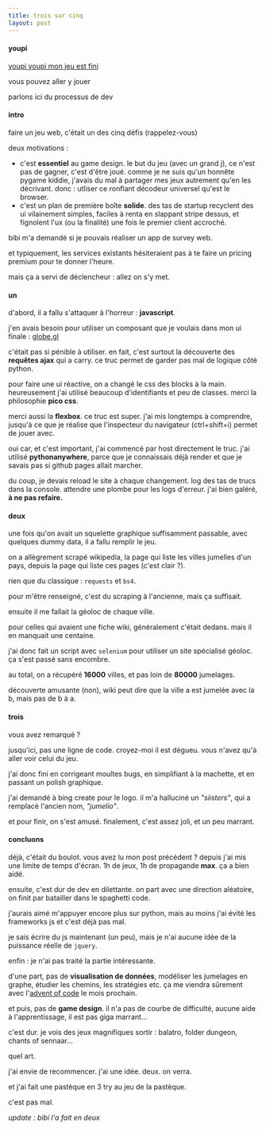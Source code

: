 ```yaml
---
title: trois sur cinq
layout: post
---
```


#### youpi

[youpi youpi mon jeu est fini](/autre/jeux/siisters.md)

vous pouvez aller y jouer

parlons ici du processus de dev

#### intro

faire un jeu web, c'était un des cinq défis (rappelez-vous)

deux motivations :

- c'est **essentiel** au game design.
le but du jeu (avec un grand j), ce n'est pas de gagner, c'est d'être joué.
comme je ne suis qu'un honnête pygame kiddie,
j'avais du mal à partager mes jeux
autrement qu'en les décrivant.
donc : utliser ce ronflant décodeur universel
qu'est le browser.
- c'est un plan de première boîte **solide**.
des tas de startup recyclent des ui vilainement simples,
faciles à renta en slappant stripe dessus,
et fignolent l'ux (ou la finalité)
une fois le premier client accroché.

bibi m'a demandé si je pouvais réaliser un app de survey web.

et typiquement, les services existants
hésiteraient pas à te faire un pricing premium
pour te donner l'heure.

mais ça a servi de déclencheur : allez on s'y met.

#### un

d'abord, il a fallu s'attaquer à l'horreur : **javascript**.

j'en avais besoin pour utiliser un composant que je voulais
dans mon ui finale : [globe.gl](https://globe.gl/)

c'était pas si pénible à utiliser.
en fait, c'est surtout la découverte des **requêtes ajax** qui a carry.
ce truc permet de garder pas mal de logique côté python.

pour faire une ui réactive, on a changé le css des blocks à la main.
heureusement j'ai utilisé beaucoup d'identifiants et peu de classes.
merci la philosophie **pico css**.

merci aussi la **flexbox**. 
ce truc est super.
j'ai mis longtemps à comprendre,
jusqu'à ce que je réalise que l'inspecteur du navigateur
(ctrl+shift+i)
permet de jouer avec.

oui car, et c'est important, j'ai commencé par host directement le truc.
j'ai utilisé **pythonanywhere**, 
parce que je connaissais déjà render
et que je savais pas si github pages allait marcher.

du coup, je devais reload le site à chaque changement.
log des tas de trucs dans la console.
attendre une plombe pour les logs d'erreur.
j'ai bien galéré,
**à ne pas refaire.**

#### deux

une fois qu'on avait un squelette graphique
suffisamment passable,
avec quelques dummy data,
il a fallu remplir le jeu.

on a allègrement scrapé wikipedia,
la page qui liste les villes jumelles d'un pays,
depuis la page qui liste ces pages (c'est clair ?).

rien que du classique : ``requests`` et ``bs4``.

pour m'être renseigné,
c'est du scraping à l'ancienne, mais ça suffisait.

ensuite il me fallait la géoloc de chaque ville.

pour celles qui avaient une fiche wiki,
généralement c'était dedans.
mais il en manquait une centaine.

j'ai donc fait un script avec ``selenium``
pour utiliser un site spécialisé géoloc.
ça s'est passé sans encombre.

au total, on a récupéré **16000** villes,
et pas loin de **80000** jumelages.

découverte amusante (non),
wiki peut dire que la ville a est jumelée avec la b,
mais pas de b à a.

#### trois

vous avez remarqué ?

jusqu'ici, pas une ligne de code.
croyez-moi il est dégueu.
vous n'avez qu'à aller voir celui du jeu.

j'ai donc fini en corrigeant moultes bugs,
en simplifiant à la machette,
et en passant un polish graphique.

j'ai demandé à bing create pour le logo.
il m'a halluciné un *"siisters"*,
qui a remplacé l'ancien nom, *"jumelio"*.

et pour finir, on s'est amusé.
finalement, c'est assez joli,
et un peu marrant.

#### concluons

déjà, c'était du boulot.
vous avez lu mon post précédent ?
depuis j'ai mis une limite de temps d'écran.
1h de jeux, 1h de propagande **max**.
ça a bien aidé.

ensuite, c'est dur de dev en dilettante.
on part avec une direction aléatoire,
on finit par batailler dans le spaghetti code.

j'aurais aimé m'appuyer encore plus sur python,
mais au moins j'ai évité les frameworks js
et c'est déjà pas mal.

je sais écrire du js maintenant (un peu),
mais je n'ai aucune idée de la puissance réelle de ``jquery``.

enfin : je n'ai pas traité la partie intéressante.

d'une part, pas de **visualisation de données**,
modéliser les jumelages en graphe,
étudier les chemins, les stratégies etc.
ça me viendra sûrement avec l'[advent of code](https://adventofcode.com/) le mois prochain.

et puis, pas de **game design**.
il n'a pas de courbe de difficulté,
aucune aide à l'apprentissage,
il est pas giga marrant...

c'est dur.
je vois des jeux magnifiques sortir :
balatro,
folder dungeon,
chants of sennaar...

quel art.

j'ai envie de recommencer.
j'ai une idée. deux.
on verra.

et j'ai fait une pastèque en 3 try au jeu de la pastèque.

c'est pas mal.

*update : bibi l'a fait en deux*
